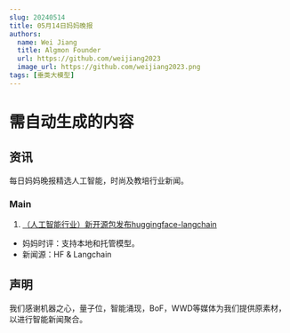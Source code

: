 ```yaml
---
slug: 20240514
title: 05月14日妈妈晚报
authors:
  name: Wei Jiang
  title: Algmon Founder
  url: https://github.com/weijiang2023
  image_url: https://github.com/weijiang2023.png
tags: [垂类大模型]
---
```


# 需自动生成的内容
## 资讯
每日妈妈晚报精选人工智能，时尚及教培行业新闻。

### Main

1. [（人工智能行业）新开源包发布huggingface-langchain](https://x.com/_philschmid/status/1790419788931416466)
* 妈妈时评：支持本地和托管模型。
* 新闻源：HF & Langchain

## 声明

我们感谢机器之心，量子位，智能涌现，BoF，WWD等媒体为我们提供原素材，以进行智能新闻聚合。